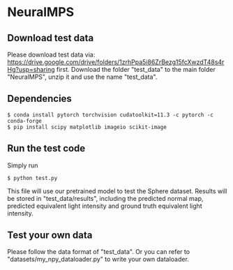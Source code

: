 # NeuralMPS

## Download test data
Please download test data via: https://drive.google.com/drive/folders/1zrhPpa5i86ZrBezg15fcXwzdT48s4rHg?usp=sharing first.
Download the folder "test_data" to the main folder "NeuralMPS", unzip it and use the name "test_data".

## Dependencies
```shell
$ conda install pytorch torchvision cudatoolkit=11.3 -c pytorch -c conda-forge
$ pip install scipy matplotlib imageio scikit-image
```

## Run the test code

Simply run

```shell
$ python test.py
```

This file will use our pretrained model to test the Sphere dataset. Results will be stored in "test_data/results", including the predicted normal map, predicted equivalent light intensity and ground truth equivalent light intensity.

## Test your own data

Please follow the data format of "test_data". Or you can refer to "datasets/my_npy_dataloader.py" to write your own dataloader.